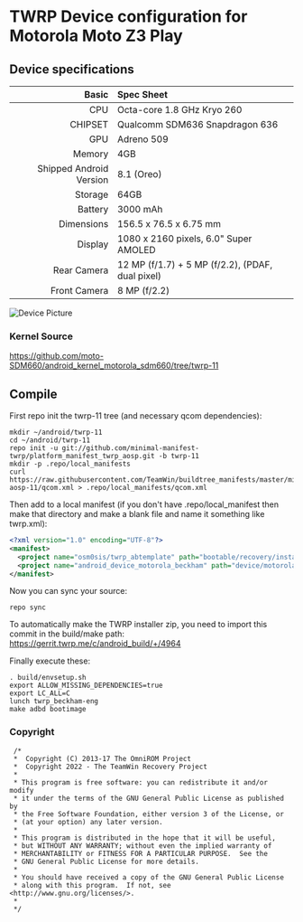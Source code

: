 # TWRP Device configuration for Motorola Moto Z3 Play

## Device specifications

Basic   | Spec Sheet
-------:|:-------------------------
CPU     | Octa-core 1.8 GHz Kryo 260
CHIPSET | Qualcomm SDM636 Snapdragon 636
GPU     | Adreno 509
Memory  | 4GB
Shipped Android Version | 8.1 (Oreo)
Storage | 64GB
Battery | 3000 mAh
Dimensions | 156.5 x 76.5 x 6.75 mm
Display | 1080 x 2160 pixels, 6.0" Super AMOLED
Rear Camera  | 12 MP (f/1.7) + 5 MP (f/2.2), (PDAF, dual pixel)
Front Camera | 8 MP (f/2.2)

![Device Picture](https://i-cdn.phonearena.com//images/phones/72220-xlarge/Motorola-Moto-Z3-Play-8.jpg)

### Kernel Source
https://github.com/moto-SDM660/android_kernel_motorola_sdm660/tree/twrp-11

## Compile

First repo init the twrp-11 tree (and necessary qcom dependencies):

```
mkdir ~/android/twrp-11
cd ~/android/twrp-11
repo init -u git://github.com/minimal-manifest-twrp/platform_manifest_twrp_aosp.git -b twrp-11
mkdir -p .repo/local_manifests
curl https://raw.githubusercontent.com/TeamWin/buildtree_manifests/master/min-aosp-11/qcom.xml > .repo/local_manifests/qcom.xml
```

Then add to a local manifest (if you don't have .repo/local_manifest then make that directory and make a blank file and name it something like twrp.xml):

```xml
<?xml version="1.0" encoding="UTF-8"?>
<manifest>
  <project name="osm0sis/twrp_abtemplate" path="bootable/recovery/installer" remote="github" revision="master"/>
  <project name="android_device_motorola_beckham" path="device/motorola/beckham" remote="TeamWin" revision="android-11"/>
</manifest>
```

Now you can sync your source:

```
repo sync
```

To automatically make the TWRP installer zip, you need to import this commit in the build/make path: https://gerrit.twrp.me/c/android_build/+/4964

Finally execute these:

```
. build/envsetup.sh
export ALLOW_MISSING_DEPENDENCIES=true
export LC_ALL=C
lunch twrp_beckham-eng
make adbd bootimage

```
### Copyright
 ```
  /*
  *  Copyright (C) 2013-17 The OmniROM Project
  *  Copyright 2022 - The TeamWin Recovery Project
  *
  * This program is free software: you can redistribute it and/or modify
  * it under the terms of the GNU General Public License as published by
  * the Free Software Foundation, either version 3 of the License, or
  * (at your option) any later version.
  *
  * This program is distributed in the hope that it will be useful,
  * but WITHOUT ANY WARRANTY; without even the implied warranty of
  * MERCHANTABILITY or FITNESS FOR A PARTICULAR PURPOSE.  See the
  * GNU General Public License for more details.
  *
  * You should have received a copy of the GNU General Public License
  * along with this program.  If not, see <http://www.gnu.org/licenses/>.
  *
  */
  ```

